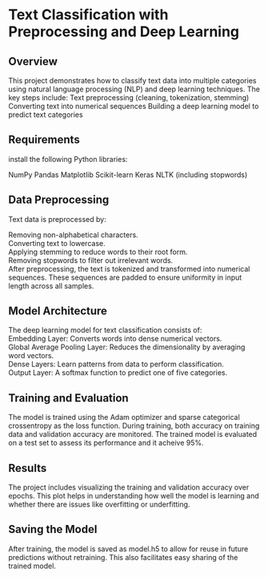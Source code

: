 # Text Classification with Preprocessing and Deep Learning
## Overview
This project demonstrates how to classify text data into multiple categories using natural language processing (NLP) and deep learning techniques. The key steps include:
Text preprocessing (cleaning, tokenization, stemming)
Converting text into numerical sequences
Building a deep learning model to predict text categories
## Requirements
install the following Python libraries:

NumPy
Pandas
Matplotlib
Scikit-learn
Keras
NLTK (including stopwords)

## Data Preprocessing
Text data is preprocessed by:

Removing non-alphabetical characters.
<br>
Converting text to lowercase.
<br>
Applying stemming to reduce words to their root form.
<br>
Removing stopwords to filter out irrelevant words.
<br>
After preprocessing, the text is tokenized and transformed into numerical sequences. These sequences are padded to ensure uniformity in input length across all samples.
<br>

## Model Architecture
The deep learning model for text classification consists of:
<br>
Embedding Layer: Converts words into dense numerical vectors.
<br>
Global Average Pooling Layer: Reduces the dimensionality by averaging word vectors.
<br>
Dense Layers: Learn patterns from data to perform classification.
<br>
Output Layer: A softmax function to predict one of five categories.
<br>
## Training and Evaluation
The model is trained using the Adam optimizer and sparse categorical crossentropy as the loss function. During training, both accuracy on training data and validation accuracy are monitored. The trained model is evaluated on a test set to assess its performance and it acheive 95%.

## Results
The project includes visualizing the training and validation accuracy over epochs. This plot helps in understanding how well the model is learning and whether there are issues like overfitting or underfitting.

## Saving the Model
After training, the model is saved as model.h5 to allow for reuse in future predictions without retraining. This also facilitates easy sharing of the trained model.

